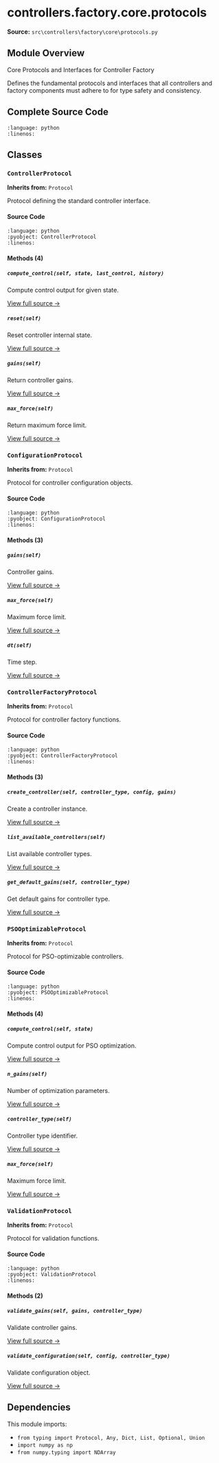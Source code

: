 # controllers.factory.core.protocols

**Source:** `src\controllers\factory\core\protocols.py`

## Module Overview

Core Protocols and Interfaces for Controller Factory

Defines the fundamental protocols and interfaces that all controllers and factory
components must adhere to for type safety and consistency.

## Complete Source Code

```{literalinclude} ../../../src/controllers/factory/core/protocols.py
:language: python
:linenos:
```



## Classes

### `ControllerProtocol`

**Inherits from:** `Protocol`

Protocol defining the standard controller interface.

#### Source Code

```{literalinclude} ../../../src/controllers/factory/core/protocols.py
:language: python
:pyobject: ControllerProtocol
:linenos:
```

#### Methods (4)

##### `compute_control(self, state, last_control, history)`

Compute control output for given state.

[View full source →](#method-controllerprotocol-compute_control)

##### `reset(self)`

Reset controller internal state.

[View full source →](#method-controllerprotocol-reset)

##### `gains(self)`

Return controller gains.

[View full source →](#method-controllerprotocol-gains)

##### `max_force(self)`

Return maximum force limit.

[View full source →](#method-controllerprotocol-max_force)



### `ConfigurationProtocol`

**Inherits from:** `Protocol`

Protocol for controller configuration objects.

#### Source Code

```{literalinclude} ../../../src/controllers/factory/core/protocols.py
:language: python
:pyobject: ConfigurationProtocol
:linenos:
```

#### Methods (3)

##### `gains(self)`

Controller gains.

[View full source →](#method-configurationprotocol-gains)

##### `max_force(self)`

Maximum force limit.

[View full source →](#method-configurationprotocol-max_force)

##### `dt(self)`

Time step.

[View full source →](#method-configurationprotocol-dt)



### `ControllerFactoryProtocol`

**Inherits from:** `Protocol`

Protocol for controller factory functions.

#### Source Code

```{literalinclude} ../../../src/controllers/factory/core/protocols.py
:language: python
:pyobject: ControllerFactoryProtocol
:linenos:
```

#### Methods (3)

##### `create_controller(self, controller_type, config, gains)`

Create a controller instance.

[View full source →](#method-controllerfactoryprotocol-create_controller)

##### `list_available_controllers(self)`

List available controller types.

[View full source →](#method-controllerfactoryprotocol-list_available_controllers)

##### `get_default_gains(self, controller_type)`

Get default gains for controller type.

[View full source →](#method-controllerfactoryprotocol-get_default_gains)



### `PSOOptimizableProtocol`

**Inherits from:** `Protocol`

Protocol for PSO-optimizable controllers.

#### Source Code

```{literalinclude} ../../../src/controllers/factory/core/protocols.py
:language: python
:pyobject: PSOOptimizableProtocol
:linenos:
```

#### Methods (4)

##### `compute_control(self, state)`

Compute control output for PSO optimization.

[View full source →](#method-psooptimizableprotocol-compute_control)

##### `n_gains(self)`

Number of optimization parameters.

[View full source →](#method-psooptimizableprotocol-n_gains)

##### `controller_type(self)`

Controller type identifier.

[View full source →](#method-psooptimizableprotocol-controller_type)

##### `max_force(self)`

Maximum force limit.

[View full source →](#method-psooptimizableprotocol-max_force)



### `ValidationProtocol`

**Inherits from:** `Protocol`

Protocol for validation functions.

#### Source Code

```{literalinclude} ../../../src/controllers/factory/core/protocols.py
:language: python
:pyobject: ValidationProtocol
:linenos:
```

#### Methods (2)

##### `validate_gains(self, gains, controller_type)`

Validate controller gains.

[View full source →](#method-validationprotocol-validate_gains)

##### `validate_configuration(self, config, controller_type)`

Validate configuration object.

[View full source →](#method-validationprotocol-validate_configuration)



## Dependencies

This module imports:

- `from typing import Protocol, Any, Dict, List, Optional, Union`
- `import numpy as np`
- `from numpy.typing import NDArray`
